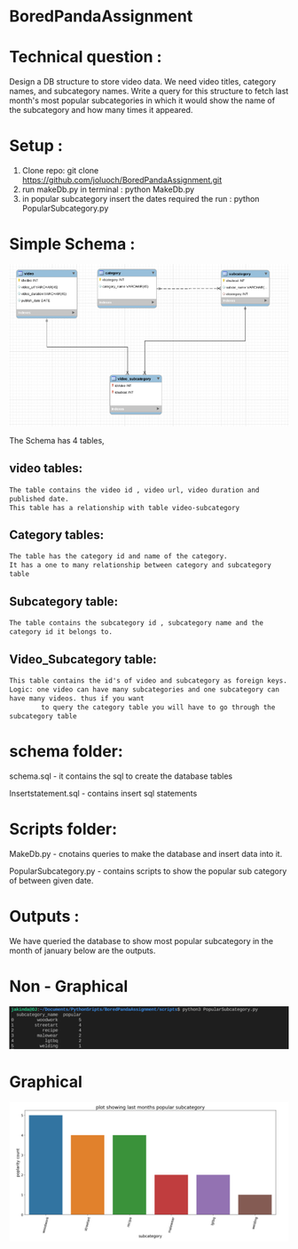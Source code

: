 # BoredPandaAssignment
# Technical question : 
  Design a DB structure to store video data. We need video titles, category names, and subcategory names. 
  Write a query for this structure to fetch last month's most popular subcategories in which it would show the name of the subcategory and how many times it appeared.
 
# Setup :
  1. Clone repo: git clone https://github.com/joluoch/BoredPandaAssignment.git
  2. run makeDb.py in terminal : python MakeDb.py
  3. in popular subcategory insert the dates required the run : python PopularSubcategory.py
# Simple Schema :
  ![alt text](https://github.com/joluoch/BoredPandaAssignment/blob/master/OutputImages/schema.png?raw=true)
  
  The Schema has 4 tables, 
  ## video tables:
    The table contains the video id , video url, video duration and published date. 
    This table has a relationship with table video-subcategory 
  ## Category tables:
    The table has the category id and name of the category.
    It has a one to many relationship between category and subcategory table 
  ## Subcategory table:
    The table contains the subcategory id , subcategory name and the category id it belongs to.
  ## Video_Subcategory table:
    This table contains the id's of video and subcategory as foreign keys. 
    Logic: one video can have many subcategories and one subcategory can have many videos. thus if you want 
            to query the category table you will have to go through the subcategory table
# schema folder:
  schema.sql - it contains the sql to create the database tables
  
  Insertstatement.sql - contains insert sql statements 
# Scripts folder:

  MakeDb.py - cnotains queries to make the database and insert data into it.
  
  PopularSubcategory.py - contains scripts to show the popular sub category of between given date.
# Outputs :
  We have queried the database to show most popular subcategory in the month of january below are the outputs.
  # Non - Graphical 
  ![alt text](https://github.com/joluoch/BoredPandaAssignment/blob/master/OutputImages/nongraphical.png?raw=true)
  # Graphical 
   ![alt text](https://github.com/joluoch/BoredPandaAssignment/blob/master/OutputImages/graphicaloutput.png?raw=true)
